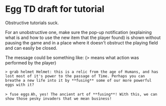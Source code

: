 # Egg TD draft for tutorial
Obstructive tutorials suck.

For an unobstructive one, make sure the pop-up notification (explaining what is and how to use the new item that the player found) is shown without pausing the game and in a place where it doesn't obstruct the playing field and can easily be closed.

The message could be something like: (> means what action was performed by the player)

`> grab helmet
Helmet: this is a relic from the age of Humans, and has lost most of it's power to the passage of Time. Perhaps you can breathe a new life into it by **fusing** some of our more powerful eggs with it?`

`> fuse eggs`
 `Ah, yes! The ancient art of **fusing**! With this, we can show those pesky invaders that we mean business! `

